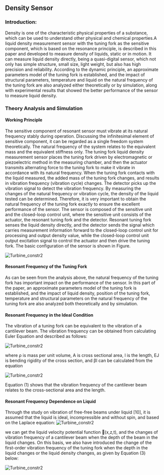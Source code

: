 ## Density Sensor
### Introduction:

Density is one of the characteristic physical properties of a substance, which can be used to understand other physical and chemical properties.A liquid density measurement sensor with the tuning fork as the sensitive component, which is 
based on the resonance principle, is described in this paper and developed to measure density of liquids, static or in motion. It can measure liquid density directly, being a quasi-digital sensor, which not only has simple structure, small size, light weight, but also has high precision and reliability. According to the dynamic principle, an approximate parameters model of the tuning fork is established, and the impact of structural parameters, temperature and liquid on the natural frequency of the tuning fork are also analyzed either theoretically or by simulation, along with experimental results that showed the better performance of the sensor to measure liquid density.

### Theory Analysis and Simulation
#### Working Principle
The sensitive component of resonant sensor must vibrate at its natural frequency stably during operation. Discussing the infinitesimal element of sensitive component, it can be regarded as a single freedom system theoretically. The natural frequency of the system relates to the equivalent mass and the equivalent stiffness only. The tuning fork liquid density measurement sensor places the tuning fork driven by electromagnetic or piezoelectric method in the measuring chamber, and then the actuator transmits alternating force to the tuning fork to make it vibrate in accordance with its natural frequency. When the tuning fork contacts with the liquid measured, the added mass of the tuning fork changes, and results in vibration 
frequency (vibration cycle) changes. The detector picks up the vibration signal to detect the vibration frequency. By measuring the changes of the natural frequency or vibration cycle, the density of the liquid tested can be determined. Therefore, it is very important to obtain the natural frequency of the tuning fork exactly to ensure the excellent performance of the sensor.
The sensor is composed of the sensitive unit and the closed-loop control unit, where the sensitive unit consists of the actuator, the resonant tuning fork and the detector. Resonant tuning fork senses the liquid density directly, and the detector sends the signal which carries measurement information forward to the closed-loop control unit for processing and output density value, while the closed-loop 
control unit output excitation signal to control the actuator and then drive the tuning fork. The basic configuration of the sensor is shown in Figure. 

![*Turbine_constr2*](image1_density.png)

#### Resonant Frequency of the Tuning Fork 
As can be seen from the analysis above, the natural frequency of the tuning fork has important impact on the performance of the sensor. In this part of the paper, an approximate parameters model of the tuning fork is established, and the impact of liquid density, position of the tuning fork, temperature and structural parameters on the natural frequency of the tuning fork are also analyzed both theoretically and by simulation. 
#### Resonant Frequency in the Ideal Condition 
The vibration of a tuning fork can be equivalent to the vibration of a cantilever beam. The vibration frequency can be obtained from calculating Euler Equation and described as follows: 

![*Turbine_constr2*](image2_formula1.png)
 
where ρ is mass per unit volume, A is cross sectional area, l is the length, EJ is bending rigidity of the cross section, and βl can be calculated from the equation

![*Turbine_constr2*](image3_formula2.png)

Equation (1) shows that the vibration frequency of the cantilever beam relates to the cross-sectional area and the length.

#### Resonant Frequency Dependence on Liquid 
Through the study on vibration of free-free beams under liquid [10], it is assumed that the liquid is ideal, incompressible and without spin, and based on the Laplace equation:
![*Turbine_constr2*](image4_formula3.png)

we can get the liquid velocity potential function (x,z,t), and the changes of vibration frequency of a cantilever beam when the depth of the beam in the liquid changes. On this basis, we also have introduced the change of the first-order vibration frequency of the tuning fork when the depth in the liquid changes or the liquid density changes, as given by Equation (3) below: 

![*Turbine_constr2*](image5_formula4.png)
 












  
